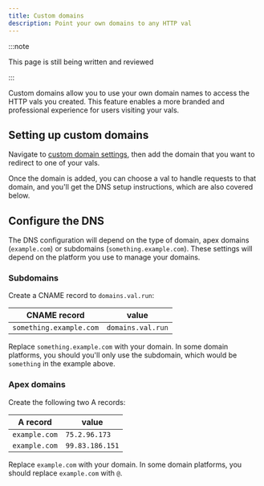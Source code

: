 ```yaml
---
title: Custom domains
description: Point your own domains to any HTTP val
---
```


:::note

This page is still being written and reviewed

:::

Custom domains allow you to use your own domain names to access the HTTP vals you created. This feature enables a more branded and professional experience for users visiting your vals.

## Setting up custom domains

Navigate to [custom domain settings](https://val.town/settings/domains), then add the domain that you want to redirect to one of your vals.

Once the domain is added, you can choose a val to handle requests to that domain, and you'll get the DNS setup instructions, which are also covered below.

## Configure the DNS

The DNS configuration will depend on the type of domain, apex domains (`example.com`) or subdomains (`something.example.com`). These settings will depend on the platform you use to manage your domains.

### Subdomains

Create a CNAME record to `domains.val.run`:

| CNAME record            | value             |
| ----------------------- | ----------------- |
| `something.example.com` | `domains.val.run` |

Replace `something.example.com` with your domain. In some domain platforms, you should you'll only use the subdomain, which would be `something` in the example above.

### Apex domains

Create the following two A records:

| A record      | value           |
| ------------- | --------------- |
| `example.com` | `75.2.96.173`   |
| `example.com` | `99.83.186.151` |

Replace `example.com` with your domain. In some domain platforms, you should replace `example.com` with `@`.
